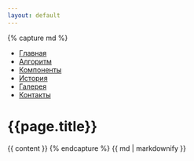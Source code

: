 ```yaml
---
layout: default
---
```

{% capture md %}
* [Главная]({{site.url}}/{{site.project}}/index.html "Главная")
* [Алгоритм]({{site.url}}/{{site.project}}/rules/index.html "Алгоритм работы")
* [Компоненты]({{site.url}}/{{site.project}}/components/index.html "Компоненты дистибота")
* [История]({{site.url}}/{{site.project}}/history/index.html "История создания")
* [Галерея]({{site.url}}/{{site.project}}/gallery/index.html "Галерея")
* [Контакты]({{site.url}}/{{site.project}}/contacts/index.html "Контакты")
# {{page.title}}
{{ content }}
{% endcapture %}
{{ md | markdownify }}

